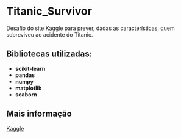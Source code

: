 # Titanic_Survivor
Desafio do site Kaggle para prever, dadas as características, quem sobreviveu ao acidente do Titanic.  
  
## Bibliotecas utilizadas:
* **scikit-learn**
* **pandas**
* **numpy**
* **matplotlib**
* **seaborn**  
  
## Mais informação  
[Kaggle](https://www.kaggle.com/c/titanic)
